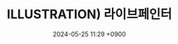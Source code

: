 ---
layout: post
title: ILLUSTRATION) 라이브페인터
date: 2024-05-25 11:29 +0900
description: github에 대한 여러가지 설명들
image: ../assets/img/blog_img23.jpg
category: javascript
tags: git github
published: true
sitemap: true
---